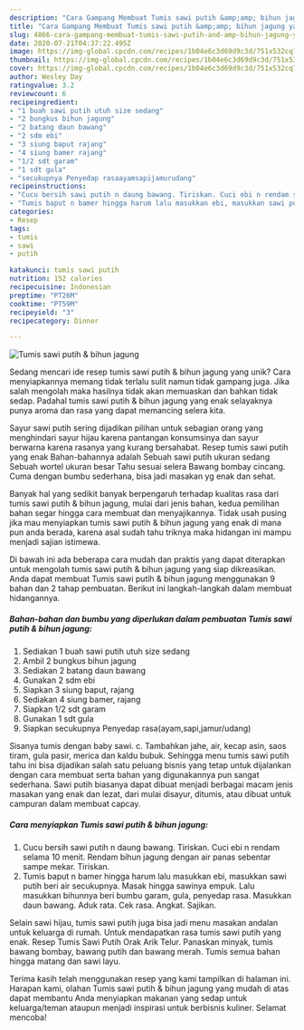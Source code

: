 ```yaml
---
description: "Cara Gampang Membuat Tumis sawi putih &amp;amp; bihun jagung yang Lezat Sekali"
title: "Cara Gampang Membuat Tumis sawi putih &amp;amp; bihun jagung yang Lezat Sekali"
slug: 4866-cara-gampang-membuat-tumis-sawi-putih-and-amp-bihun-jagung-yang-lezat-sekali
date: 2020-07-21T04:37:22.495Z
image: https://img-global.cpcdn.com/recipes/1b04e6c3d69d9c3d/751x532cq70/tumis-sawi-putih-bihun-jagung-foto-resep-utama.jpg
thumbnail: https://img-global.cpcdn.com/recipes/1b04e6c3d69d9c3d/751x532cq70/tumis-sawi-putih-bihun-jagung-foto-resep-utama.jpg
cover: https://img-global.cpcdn.com/recipes/1b04e6c3d69d9c3d/751x532cq70/tumis-sawi-putih-bihun-jagung-foto-resep-utama.jpg
author: Wesley Day
ratingvalue: 3.2
reviewcount: 6
recipeingredient:
- "1 buah sawi putih utuh size sedang"
- "2 bungkus bihun jagung"
- "2 batang daun bawang"
- "2 sdm ebi"
- "3 siung baput rajang"
- "4 siung bamer rajang"
- "1/2 sdt garam"
- "1 sdt gula"
- "secukupnya Penyedap rasaayamsapijamurudang"
recipeinstructions:
- "Cucu bersih sawi putih n daung bawang. Tiriskan. Cuci ebi n rendam selama 10 menit. Rendam bihun jagung dengan air panas sebentar sampe mekar. Tiriskan."
- "Tumis baput n bamer hingga harum lalu masukkan ebi, masukkan sawi putih beri air secukupnya. Masak hingga sawinya empuk. Lalu masukkan bihunnya beri bumbu garam, gula, penyedap rasa. Masukkan daun bawang. Aduk rata. Cek rasa. Angkat. Sajikan."
categories:
- Resep
tags:
- tumis
- sawi
- putih

katakunci: tumis sawi putih 
nutrition: 152 calories
recipecuisine: Indonesian
preptime: "PT26M"
cooktime: "PT59M"
recipeyield: "3"
recipecategory: Dinner

---
```



![Tumis sawi putih &amp; bihun jagung](https://img-global.cpcdn.com/recipes/1b04e6c3d69d9c3d/751x532cq70/tumis-sawi-putih-bihun-jagung-foto-resep-utama.jpg)

Sedang mencari ide resep tumis sawi putih &amp; bihun jagung yang unik? Cara menyiapkannya memang tidak terlalu sulit namun tidak gampang juga. Jika salah mengolah maka hasilnya tidak akan memuaskan dan bahkan tidak sedap. Padahal tumis sawi putih &amp; bihun jagung yang enak selayaknya punya aroma dan rasa yang dapat memancing selera kita.

Sayur sawi putih sering dijadikan pilihan untuk sebagian orang yang menghindari sayur hijau karena pantangan konsumsinya dan sayur berwarna karena rasanya yang kurang bersahabat. Resep tumis sawi putih yang enak Bahan-bahannya adalah Sebuah sawi putih ukuran sedang Sebuah wortel ukuran besar Tahu sesuai selera Bawang bombay cincang. Cuma dengan bumbu sederhana, bisa jadi masakan yg enak dan sehat.

Banyak hal yang sedikit banyak berpengaruh terhadap kualitas rasa dari tumis sawi putih &amp; bihun jagung, mulai dari jenis bahan, kedua pemilihan bahan segar hingga cara membuat dan menyajikannya. Tidak usah pusing jika mau menyiapkan tumis sawi putih &amp; bihun jagung yang enak di mana pun anda berada, karena asal sudah tahu triknya maka hidangan ini mampu menjadi sajian istimewa.


Di bawah ini ada beberapa cara mudah dan praktis yang dapat diterapkan untuk mengolah tumis sawi putih &amp; bihun jagung yang siap dikreasikan. Anda dapat membuat Tumis sawi putih &amp; bihun jagung menggunakan 9 bahan dan 2 tahap pembuatan. Berikut ini langkah-langkah dalam membuat hidangannya.

<!--inarticleads1-->

##### Bahan-bahan dan bumbu yang diperlukan dalam pembuatan Tumis sawi putih &amp; bihun jagung:

1. Sediakan 1 buah sawi putih utuh size sedang
1. Ambil 2 bungkus bihun jagung
1. Sediakan 2 batang daun bawang
1. Gunakan 2 sdm ebi
1. Siapkan 3 siung baput, rajang
1. Sediakan 4 siung bamer, rajang
1. Siapkan 1/2 sdt garam
1. Gunakan 1 sdt gula
1. Siapkan secukupnya Penyedap rasa(ayam,sapi,jamur/udang)


Sisanya tumis dengan baby sawi. c. Tambahkan jahe, air, kecap asin, saos tiram, gula pasir, merica dan kaldu bubuk. Sehingga menu tumis sawi putih tahu ini bisa dijadikan salah satu peluang bisnis yang tetap untuk dijalankan dengan cara membuat serta bahan yang digunakannya pun sangat sederhana. Sawi putih biasanya dapat dibuat menjadi berbagai macam jenis masakan yang enak dan lezat, dari mulai disayur, ditumis, atau dibuat untuk campuran dalam membuat capcay. 

<!--inarticleads2-->

##### Cara menyiapkan Tumis sawi putih &amp; bihun jagung:

1. Cucu bersih sawi putih n daung bawang. Tiriskan. Cuci ebi n rendam selama 10 menit. Rendam bihun jagung dengan air panas sebentar sampe mekar. Tiriskan.
1. Tumis baput n bamer hingga harum lalu masukkan ebi, masukkan sawi putih beri air secukupnya. Masak hingga sawinya empuk. Lalu masukkan bihunnya beri bumbu garam, gula, penyedap rasa. Masukkan daun bawang. Aduk rata. Cek rasa. Angkat. Sajikan.


Selain sawi hijau, tumis sawi putih juga bisa jadi menu masakan andalan untuk keluarga di rumah. Untuk mendapatkan rasa tumis sawi putih yang enak. Resep Tumis Sawi Putih Orak Arik Telur. Panaskan minyak, tumis bawang bombay, bawang putih dan bawang merah. Tumis semua bahan hingga matang dan sawi layu. 

Terima kasih telah menggunakan resep yang kami tampilkan di halaman ini. Harapan kami, olahan Tumis sawi putih &amp; bihun jagung yang mudah di atas dapat membantu Anda menyiapkan makanan yang sedap untuk keluarga/teman ataupun menjadi inspirasi untuk berbisnis kuliner. Selamat mencoba!
